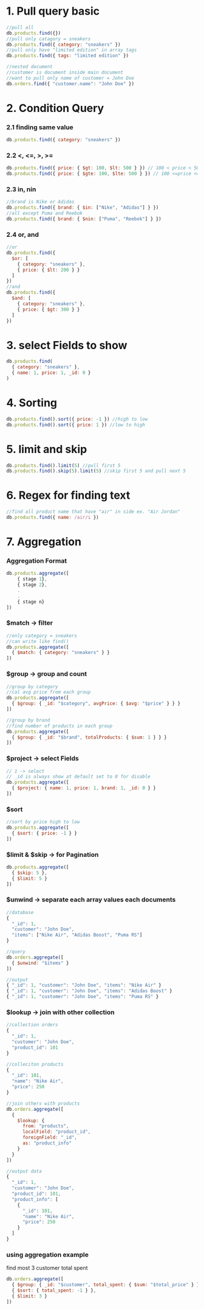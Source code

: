 # 1. Pull query basic
```js
//pull all
db.products.find({})
//pull only catagory = sneakers
db.products.find({ category: "sneakers" })
//pull only have "limited edition" in array tags
db.products.find({ tags: "limited edition" })

//nested document
//customer is document inside main document
//want to pull only name of customer = John Doe
db.orders.find({ "customer.name": "John Doe" })
```
# 2. Condition Query
### 2.1 finding same value
```js
db.products.find({ category: "sneakers" })
```
### 2.2 <, <=, >, >=
```js
db.products.find({ price: { $gt: 100, $lt: 500 } }) // 100 < price < 500
db.products.find({ price: { $gte: 100, $lte: 500 } }) // 100 <=price <= 500
```
### 2.3 in, nin
```js
//brand is Nike or Adidas
db.products.find({ brand: { $in: ["Nike", "Adidas"] } }) 
//all except Puma and Reebok
db.products.find({ brand: { $nin: ["Puma", "Reebok"] } })
```
### 2.4 or, and
```js
//or
db.products.find({ 
  $or: [
    { category: "sneakers" }, 
    { price: { $lt: 200 } }
  ] 
})
//and
db.products.find({ 
  $and: [
    { category: "sneakers" }, 
    { price: { $gt: 300 } }
  ] 
})
```
# 3. select Fields to show
```js
db.products.find(
  { category: "sneakers" }, 
  { name: 1, price: 1, _id: 0 }
)
```


# 4. Sorting
```js
db.products.find().sort({ price: -1 }) //high to low
db.products.find().sort({ price: 1 }) //low to high
```
# 5. limit and skip
```js
db.products.find().limit(5) //pull first 5
db.products.find().skip(5).limit(5) //skip first 5 and pull next 5
```
# 6. Regex for finding text
```js
//find all product name that have "air" in side ex. "Air Jordan"
db.products.find({ name: /air/i })
```
# 7. Aggregation
### Aggregation Format
```js
db.products.aggregate([
	{ stage 1},
	{ stage 2},
	.	
	.
	{ stage n}
])
```
### $match -> filter
```js
//only category = sneakers
//can write like find()
db.products.aggregate([
  { $match: { category: "sneakers" } }
])
```
### $group -> group and count
```js
//group by category
//cal avg price from each group
db.products.aggregate([
  { $group: { _id: "$category", avgPrice: { $avg: "$price" } } }
])

//group by brand
//find number of products in each group
db.products.aggregate([
  { $group: { _id: "$brand", totalProducts: { $sum: 1 } } }
])
```
### $project -> select Fields
```js
// 1 -> select
// _id is always show at default set to 0 for disable
db.products.aggregate([
  { $project: { name: 1, price: 1, brand: 1, _id: 0 } }
])
```
### $sort
```js
//sort by price high to low
db.products.aggregate([
  { $sort: { price: -1 } }
])
```
### $limit & $skip -> for Pagination
```js
db.products.aggregate([
  { $skip: 5 },
  { $limit: 5 }
])
```
### $unwind -> separate each array values each documents
```js
//database
{
  "_id": 1,
  "customer": "John Doe",
  "items": ["Nike Air", "Adidas Boost", "Puma RS"]
}
```
```js
//query
db.orders.aggregate([
  { $unwind: "$items" }
])

//output
{ "_id": 1, "customer": "John Doe", "items": "Nike Air" }
{ "_id": 1, "customer": "John Doe", "items": "Adidas Boost" }
{ "_id": 1, "customer": "John Doe", "items": "Puma RS" }
```
### $lookup -> join with other collection
```js
//collection orders
{
  "_id": 1,
  "customer": "John Doe",
  "product_id": 101
}

//colleciton products
{
  "_id": 101,
  "name": "Nike Air",
  "price": 250
}

//join others with products
db.orders.aggregate([
  {
    $lookup: {
      from: "products",
      localField: "product_id",
      foreignField: "_id",
      as: "product_info"
    }
  }
])

//output data
{
  "_id": 1,
  "customer": "John Doe",
  "product_id": 101,
  "product_info": [
    {
      "_id": 101,
      "name": "Nike Air",
      "price": 250
    }
  ]
}
```
### using aggregation example
find most 3 customer total spent
```js
db.orders.aggregate([
  { $group: { _id: "$customer", total_spent: { $sum: "$total_price" } } },
  { $sort: { total_spent: -1 } },
  { $limit: 3 }
])
```

